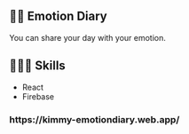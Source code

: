<h2>👋🏻 Emotion Diary </h2>
<p>You can share your day with your emotion.</p>

<h2>👩🏻‍💻 Skills </h2>
<ul>
  <li>React</li>
  <li>Firebase</li>
</ul>


<h3>https://kimmy-emotiondiary.web.app/</h3>

